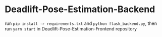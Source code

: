 # Deadlift-Pose-Estimation-Backend

run `pip install -r requirements.txt` and `python flask_backend.py`, then run `yarn start` in Deadlift-Pose-Estimation-Frontend repository
